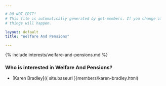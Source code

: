 ```yaml
---

# DO NOT EDIT!
# This file is automatically generated by get-members. If you change it, bad
# things will happen.

layout: default
title: "Welfare And Pensions"

---
```


{% include interests/welfare-and-pensions.md %}

### Who is interested in Welfare And Pensions?


* [Karen Bradley]({ site.baseurl }}members/karen-bradley.html)
